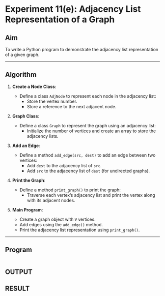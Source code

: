 # Experiment 11(e): Adjacency List Representation of a Graph

## Aim
To write a Python program to demonstrate the adjacency list representation of a given graph.

---

## Algorithm

1. **Create a Node Class**:
   - Define a class `AdjNode` to represent each node in the adjacency list:
     - Store the vertex number.
     - Store a reference to the next adjacent node.

2. **Graph Class**:
   - Define a class `Graph` to represent the graph using an adjacency list:
     - Initialize the number of vertices and create an array to store the adjacency lists.
   
3. **Add an Edge**:
   - Define a method `add_edge(src, dest)` to add an edge between two vertices:
     - Add `dest` to the adjacency list of `src`.
     - Add `src` to the adjacency list of `dest` (for undirected graphs).
   
4. **Print the Graph**:
   - Define a method `print_graph()` to print the graph:
     - Traverse each vertex’s adjacency list and print the vertex along with its adjacent nodes.

5. **Main Program**:
   - Create a graph object with `V` vertices.
   - Add edges using the `add_edge()` method.
   - Print the adjacency list representation using `print_graph()`.

---

## Program

```

```

## OUTPUT

## RESULT
